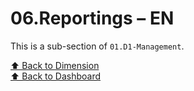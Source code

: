 # 06.Reportings – EN

This is a sub-section of `01.D1-Management`.

[⬆ Back to Dimension](../)  
[⬆ Back to Dashboard](../../)
